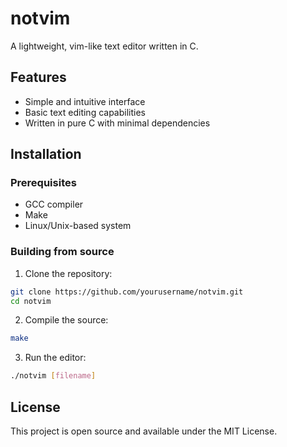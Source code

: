 # notvim

A lightweight, vim-like text editor written in C.

## Features

- Simple and intuitive interface
- Basic text editing capabilities
- Written in pure C with minimal dependencies

## Installation

### Prerequisites

- GCC compiler
- Make
- Linux/Unix-based system

### Building from source

1. Clone the repository:
```bash
git clone https://github.com/yourusername/notvim.git
cd notvim
```

2. Compile the source:
```bash
make
```

3. Run the editor:
```bash
./notvim [filename]
```

## License

This project is open source and available under the MIT License.
